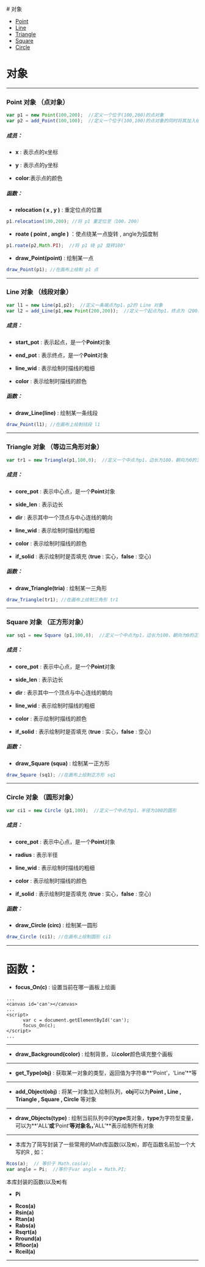 ﻿﻿﻿﻿﻿﻿﻿﻿﻿﻿﻿﻿﻿# 对象* [Point](#point)* [Line](#line)* [Triangle](#triangle)* [Square](#square)* [Circle](#circle)# 对象-------------------------------------------------------<a name="point"></a>### Point 对象 （点对象）``` javascriptvar p1 = new Point(100,200);  //定义一个位于(100,200)的点对象var p2 = add_Point(100,100);  //定义一个位于(100,100)的点对象的同时将其加入绘制队列```##### 成员：* **x** : 表示点的x坐标* **y** : 表示点的y坐标  * **color**:表示点的颜色##### 函数：* **relocation ( x , y )** : 重定位点的位置``` javascriptp1.relocation(100,200); //将 p1 重定位至（100，200）```* **roate ( point , angle )** ：使点绕某一点旋转 , angle为弧度制``` javascriptp1.roate(p2,Math.PI);  //将 p1 绕 p2 旋转180°```* **draw_Point(point)** : 绘制某一点```javascriptdraw_Point(p1); //在画布上绘制 p1 点```---------------------------------------------------<a name="line"></a>### Line 对象 （线段对象）``` javascriptvar l1 = new Line(p1,p2);  //定义一条端点为p1，p2的 Line 对象var l2 = add_Line(p1,new Point(200,200));  //定义一个起点为p1，终点为（200，200）的Line对象，并将其加入绘制队列```##### 成员：* **start_pot** : 表示起点，是一个**Point**对象* **end_pot** : 表示终点，是一个**Point**对象* **line_wid** : 表示绘制时描线的粗细* **color** : 表示绘制时描线的颜色##### 函数：* **draw_Line(line)** : 绘制某一条线段```javascriptdraw_Point(l1); //在画布上绘制线段 l1 ```---------------------------------------------<a name="triangle"></a>### Triangle 对象 （等边三角形对象）``` javascriptvar tr1 = new Triangle(p1,100,0);  //定义一个中点为p1，边长为100，朝向为0的三角形```##### 成员：* **core_pot** : 表示中心点，是一个**Point**对象* **side_len** : 表示边长* **dir** : 表示其中一个顶点与中心连线的朝向* **line_wid** : 表示绘制时描线的粗细* **color** : 表示绘制时描线的颜色* **if_solid** : 表示绘制时是否填充 (**true** : 实心，**false** : 空心)##### 函数：* **draw_Triangle(tria)**  :  绘制某一三角形```javascriptdraw_Triangle(tr1); //在画布上绘制三角形 tr1 ```---------------------------------<a name="square"></a>### Square 对象 （正方形对象）``` javascriptvar sq1 = new Square (p1,100,0);  //定义一个中点为p1，边长为100，朝向为0的正方形```##### 成员：* **core_pot** : 表示中心点，是一个**Point**对象* **side_len** : 表示边长* **dir** : 表示其中一个顶点与中心连线的朝向* **line_wid** : 表示绘制时描线的粗细* **color** : 表示绘制时描线的颜色* **if_solid** : 表示绘制时是否填充 (**true** : 实心，**false** : 空心)##### 函数：* **draw_Square (squa)**  :  绘制某一正方形```javascriptdraw_Square (sq1); //在画布上绘制正方形 sq1```----------------------------------<a name="circle"></a>###  Circle 对象 （圆形对象）``` javascriptvar ci1 = new Circle (p1,100);  //定义一个中点为p1，半径为100的圆形```##### 成员：* **core_pot** : 表示中心点，是一个**Point**对象* **radius** : 表示半径* **line_wid** : 表示绘制时描线的粗细* **color** : 表示绘制时描线的颜色* **if_solid** : 表示绘制时是否填充 (**true** : 实心，**false** : 空心)##### 函数：* **draw_Circle (circ)**  :  绘制某一圆形```javascriptdraw_Circle (ci1); //在画布上绘制圆形 ci1```-------------------------# 函数：* **focus_On(c)** : 设置当前在哪一画板上绘画  ``` ...  <canvas id='can'></canvas> ... <script>       var c = document.getElementById('can');       focus_On(c); </script> ... ```---* **draw_Background(color)** :  绘制背景，以**color**颜色填充整个画板--- * **get_Type(obj)** :  获取某一对象的类型，返回值为字符串**‘Point’，‘Line’**等---* **add_Object(obj)** :  将某一对象加入绘制队列，**obj**可以为**Point , Line , Triangle , Square , Circle** 等对象---* **draw_Objects(type)** :  绘制当前队列中的**type**类对象，**type**为字符型变量，可以为**’ALL‘**或**’Point‘**等对象名，**’ALL’**表示绘制所有对象---* 本库为了简写封装了一些常用的Math库函数(以及**π**)，即在函数名前加一个大写的R , 如： ```javascript Rcos(a);  // 等价于 Math.cos(a); var angle = Pi;  //等价于var angle = Math.PI; ``` 本库封装的函数(以及**π**)有 * **Pi** - **Rcos(a)** - **Rsin(a)** - **Rtan(a)** - **Rabs(a)** - **Rsqrt(a)** - **Rround(a)** - **Rfloor(a)** - **Rceil(a)**---